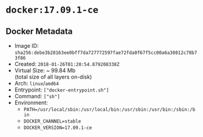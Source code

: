 # `docker:17.09.1-ce`

## Docker Metadata

- Image ID: `sha256:debe3b28163ee0bff7da727772597fae72fda0f67f5cc00a6a30812c78b73f86`
- Created: `2018-01-26T01:20:54.879208338Z`
- Virtual Size: ~ 99.84 Mb  
  (total size of all layers on-disk)
- Arch: `linux`/`amd64`
- Entrypoint: `["docker-entrypoint.sh"]`
- Command: `["sh"]`
- Environment:
  - `PATH=/usr/local/sbin:/usr/local/bin:/usr/sbin:/usr/bin:/sbin:/bin`
  - `DOCKER_CHANNEL=stable`
  - `DOCKER_VERSION=17.09.1-ce`

